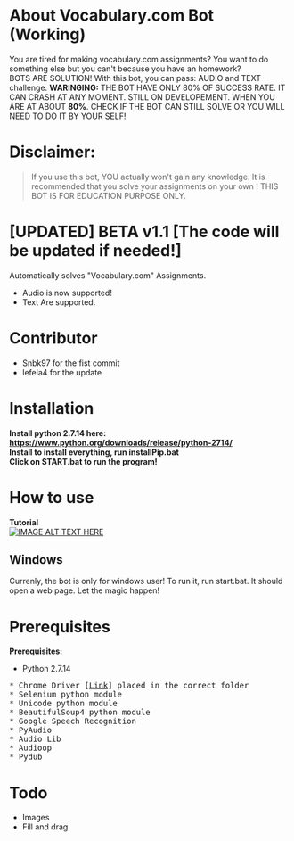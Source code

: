 # About Vocabulary.com Bot (Working)
You are tired for making vocabulary.com assignments? You want to do something else but you can't because you have an homework? 
<br>BOTS ARE SOLUTION! With this bot, you can pass: AUDIO and TEXT challenge. **WARINGING:** THE BOT HAVE ONLY 80% OF SUCCESS RATE. IT CAN CRASH AT ANY MOMENT. STILL ON DEVELOPEMENT. WHEN YOU ARE AT ABOUT **80%**. CHECK IF THE BOT CAN STILL SOLVE OR YOU WILL NEED TO DO IT BY YOUR SELF!

# Disclaimer:
> If you use this bot, YOU actually won't gain any knowledge. It is recommended that you solve your assignments on your own ! THIS BOT IS FOR EDUCATION PURPOSE ONLY. 

# [UPDATED] BETA v1.1 [The code will be updated if needed!]

Automatically solves "Vocabulary.com" Assignments.
* Audio is now supported!
* Text
Are supported.

# Contributor
* Snbk97 for the fist commit
* lefela4 for the update

# Installation
**Install python 2.7.14 here: https://www.python.org/downloads/release/python-2714/**
<br>**Install to install everything, run installPip.bat**
<br>**Click on START.bat to run the program!**

# How to use
**Tutorial**
<br> [![IMAGE ALT TEXT HERE](https://img.youtube.com/vi/55d9t8HysOU/0.jpg)](https://www.youtube.com/watch?v=55d9t8HysOU&feature=youtu.be)

## Windows
Currenly, the bot is only for windows user!
To run it, run start.bat. It should open a web page.
Let the magic happen!

# Prerequisites

<b>Prerequisites:</b>
* Python 2.7.14
<pre>
* Chrome Driver [<a href="https://sites.google.com/a/chromium.org/chromedriver/">Link</a>] placed in the correct folder
* Selenium python module
* Unicode python module
* BeautifulSoup4 python module
* Google Speech Recognition
* PyAudio
* Audio Lib
* Audioop
* Pydub
</pre>

# Todo
* Images
* Fill and drag
